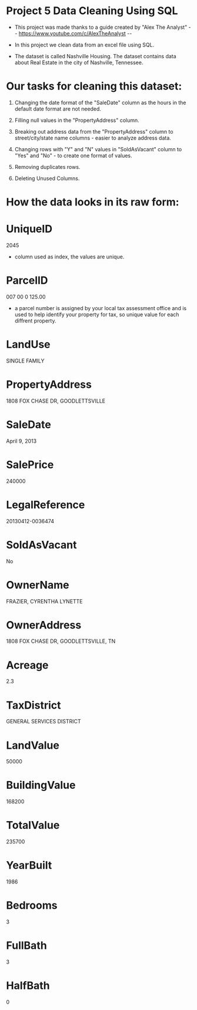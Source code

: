 # Project 5 Data Cleaning Using SQL

* This project was made thanks to a guide created by "Alex The Analyst"
-- https://www.youtube.com/c/AlexTheAnalyst -- 

* In this project we clean data from an excel file using SQL.

* The dataset is called Nashville Housing.
The dataset contains data about Real Estate in the city of Nashville, Tennessee.

# Our tasks for cleaning this dataset:

1) Changing the date format of the "SaleDate" column as the hours in the default date format are not needed. 

2) Filling null values in the "PropertyAddress" column.

3) Breaking out address data from the "PropertyAddress" column to street/city/state name columns - easier to analyze address data.

4) Changing rows with "Y" and "N" values in "SoldAsVacant" column to "Yes" and "No" - to create one format of values.

5) Removing duplicates rows.

6) Deleting Unused Columns.

# How the data looks in its raw form:

# UniqueID 
2045
* column used as index, the values are unique.
# ParcelID
007 00 0 125.00
* a parcel number is assigned by your local tax assessment office and is used to help identify your property for tax, so unique value for each diffrent property.
# LandUse
SINGLE FAMILY
# PropertyAddress
1808  FOX CHASE DR, GOODLETTSVILLE
# SaleDate
April 9, 2013
# SalePrice
240000
# LegalReference
20130412-0036474
# SoldAsVacant
No
# OwnerName
FRAZIER, CYRENTHA LYNETTE
# OwnerAddress
1808  FOX CHASE DR, GOODLETTSVILLE, TN
# Acreage
2.3
# TaxDistrict
GENERAL SERVICES DISTRICT
# LandValue
50000
# BuildingValue
168200
# TotalValue
235700
# YearBuilt
1986
# Bedrooms
3
# FullBath
3
# HalfBath
0


